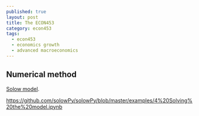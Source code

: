 ```yaml
---
published: true
layout: post
title: The ECON453
category: econ453
tags:
  - econ453
  - economics growth
  - advanced macroeconomics
---
```


##  Numerical method

 [Solow model](https://github.com/davidrpugh/numerical-methods).


https://github.com/solowPy/solowPy/blob/master/examples/4%20Solving%20the%20model.ipynb